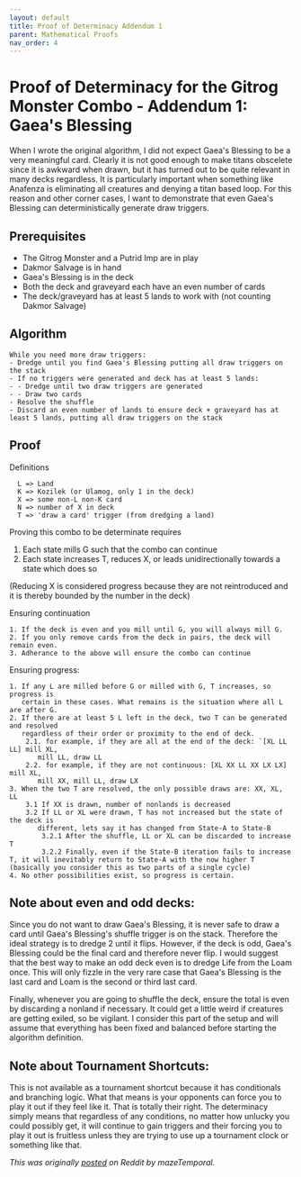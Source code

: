 ```yaml
---
layout: default
title: Proof of Determinacy Addendum 1
parent: Mathematical Proofs
nav_order: 4
---
```


# Proof of Determinacy for the Gitrog Monster Combo - Addendum 1: Gaea's Blessing

When I wrote the original algorithm, I did not expect Gaea's Blessing to be a very meaningful card. Clearly it is not good enough to make titans obscelete since it is awkward when drawn, but it has turned out to be quite relevant in many decks regardless. It is particularly important when something like Anafenza is eliminating all creatures and denying a titan based loop. For this reason and other corner cases, I want to demonstrate that even Gaea's Blessing can deterministically generate draw triggers.

## Prerequisites
* The Gitrog Monster and a Putrid Imp are in play
* Dakmor Salvage is in hand
* Gaea's Blessing is in the deck
* Both the deck and graveyard each have an even number of cards
* The deck/graveyard has at least 5 lands to work with (not counting Dakmor Salvage)

## Algorithm
```
While you need more draw triggers:
- Dredge until you find Gaea's Blessing putting all draw triggers on the stack
- If no triggers were generated and deck has at least 5 lands:
- - Dredge until two draw triggers are generated
- - Draw two cards
- Resolve the shuffle
- Discard an even number of lands to ensure deck + graveyard has at least 5 lands, putting all draw triggers on the stack
```

## Proof

Definitions
```
  L => Land
  K => Kozilek (or Ulamog, only 1 in the deck)
  X => some non-L non-K card
  N => number of X in deck
  T => 'draw a card' trigger (from dredging a land)
```

Proving this combo to be determinate requires
1. Each state mills G such that the combo can continue
2. Each state increases T, reduces X, or leads unidirectionally towards a state which does so

(Reducing X is considered progress because they are not reintroduced and it is thereby bounded by the number in the deck)

Ensuring continuation
```
1. If the deck is even and you mill until G, you will always mill G.
2. If you only remove cards from the deck in pairs, the deck will remain even.
3. Adherance to the above will ensure the combo can continue
```
Ensuring progress:
```
1. If any L are milled before G or milled with G, T increases, so progress is 
   certain in these cases. What remains is the situation where all L are after G.
2. If there are at least 5 L left in the deck, two T can be generated and resolved
   regardless of their order or proximity to the end of deck.
    2.1. for example, if they are all at the end of the deck: `[XL LL LL] mill XL,
	   mill LL, draw LL
    2.2. for example, if they are not continuous: [XL XX LL XX LX LX] mill XL,
	   mill XX, mill LL, draw LX
3. When the two T are resolved, the only possible draws are: XX, XL, LL
    3.1 If XX is drawn, number of nonlands is decreased
    3.2 If LL or XL were drawn, T has not increased but the state of the deck is
	   different, lets say it has changed from State-A to State-B
        3.2.1 After the shuffle, LL or XL can be discarded to increase T
        3.2.2 Finally, even if the State-B iteration fails to increase T, it will inevitably return to State-A with the now higher T (basically you consider this as two parts of a single cycle)
4. No other possibilities exist, so progress is certain.
```

## Note about even and odd decks:
Since you do not want to draw Gaea's Blessing, it is never safe to draw a card until Gaea's Blessing's shuffle trigger is on the stack. Therefore the ideal strategy is to dredge 2 until it flips. However, if the deck is odd, Gaea's Blessing could be the final card and therefore never flip. I would suggest that the best way to make an odd deck even is to dredge Life from the Loam once. This will only fizzle in the very rare case that Gaea's Blessing is the last card and Loam is the second or third last card.

Finally, whenever you are going to shuffle the deck, ensure the total is even by discarding a nonland if necessary. It could get a little weird if creatures are getting exiled, so be vigilant. I consider this part of the setup and will assume that everything has been fixed and balanced before starting the algorithm definition.

## Note about Tournament Shortcuts:

This is not available as a tournament shortcut because it has conditionals and branching logic. What that means is your opponents can force you to play it out if they feel like it. That is totally their right. The determinacy simply means that regardless of any conditions, no matter how unlucky you could possibly get, it will continue to gain triggers and their forcing you to play it out is fruitless unless they are trying to use up a tournament clock or something like that.

*This was originally [posted](https://old.reddit.com/r/CompetitiveEDH/comments/aylety/proof_of_determinacy_for_the_gitrog_monster_combo/) on Reddit by mazeTemporal.*
